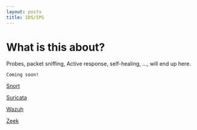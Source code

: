 ```yaml
---
layout: posts
title: IDS/IPS
---
```


# What is this about?
Probes, packet sniffing, Active response, self-healing, ..., will end up here.

```
Coming soon!
```
[Snort](./snort)

[Suricata](./suricata)

[Wazuh](./wazuh)

[Zeek](./zeek)